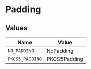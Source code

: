 # Padding


## Values

| Name            | Value           |
| --------------- | --------------- |
| `NO_PADDING`    | NoPadding       |
| `PKCS5_PADDING` | PKCS5Padding    |